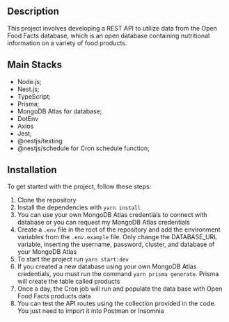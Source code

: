 ## Description

This project involves developing a REST API to utilize data from the Open Food Facts database, which is an open database containing nutritional information on a variety of food products.

## Main Stacks

- Node.js;
- Nest.js;
- TypeScript;
- Prisma;
- MongoDB Atlas for database;
- DotEnv
- Axios
- Jest;
- @nestjs/testing
- @nestjs/schedule for Cron schedule function;

## Installation

To get started with the project, follow these steps:

1. Clone the repository
2. Install the dependencies with `yarn install`
3. You can use your own MongoDB Atlas credentials to connect with database or you can request my MongoDB Atlas credentials
4. Create a `.env` file in the root of the repository and add the environment variables from the `.env.example` file. Only change the DATABASE_URL variable, inserting the username, password, cluster, and database of your MongoDB Atlas
5. To start the project run `yarn start:dev`
6. If you created a new database using your own MongoDB Atlas credentials, you must run the command `yarn prisma generate`. Prisma will create the table called products
7. Once a day, the Cron job will run and populate the data base with Open Food Facts products data
8. You can test the API routes using the collection provided in the code. You just need to import it into Postman or Insomnia
